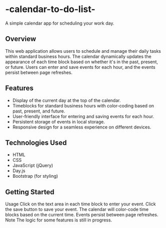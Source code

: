 # -calendar-to-do-list-
A simple calendar app for scheduling your work day.

## Overview

This web application allows users to schedule and manage their daily tasks within standard business hours. The calendar dynamically updates the appearance of each time block based on whether it's in the past, present, or future. Users can enter and save events for each hour, and the events persist between page refreshes.

## Features

- Display of the current day at the top of the calendar.
- Timeblocks for standard business hours with color-coding based on past, present, and future.
- User-friendly interface for entering and saving events for each hour.
- Persistent storage of events in local storage.
- Responsive design for a seamless experience on different devices.

## Technologies Used

- HTML
- CSS
- JavaScript (jQuery)
- Day.js
- Bootstrap (for styling)

## Getting Started



Usage
Click on the text area in each time block to enter your event.
Click the save button to save your event.
The calendar will color-code time blocks based on the current time.
Events persist between page refreshes.
Note
The logic for some features is still in progress. 
